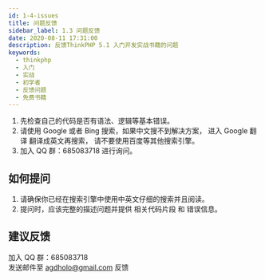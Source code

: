 ```yaml
---
id: 1-4-issues
title: 问题反馈
sidebar_label: 1.3 问题反馈
date: 2020-08-11 17:31:00
description: 反馈ThinkPHP 5.1 入门开发实战书籍的问题
keywords:
  - thinkphp
  - 入门
  - 实战
  - 初学者
  - 反馈问题
  - 免费书籍
---
```


1. 先检查自己的代码是否有语法、逻辑等基本错误。 
2. 请使用 Google 或者 Bing 搜索，如果中文搜不到解决方案， 进入 Google 翻译 翻译成英文再搜索， 请不要使用百度等其他搜索引擎。
3. 加入 QQ 群：685083718 进行询问。

## 如何提问

1. 请确保你已经在搜索引擎中使用中英文仔细的搜索并且阅读。 
2. 提问时，应该完整的描述问题并提供 相关代码片段 和 错误信息。 

## 建议反馈

加入 QQ 群：685083718  
发送邮件至 agdholo@gmail.com 反馈